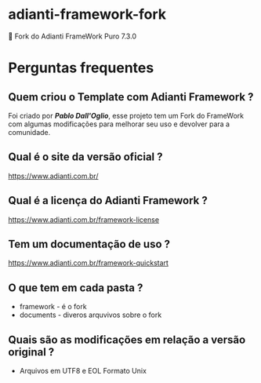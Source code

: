 # adianti-framework-fork
:elephant: Fork do Adianti FrameWork Puro 7.3.0

# Perguntas frequentes

## Quem criou o Template com Adianti Framework ?
Foi criado por ***Pablo Dall'Oglio***, esse projeto tem um Fork do FrameWork com algumas modificações para melhorar seu uso e devolver para a comunidade.

## Qual é o site da versão oficial ?
https://www.adianti.com.br/

## Qual é a licença do Adianti Framework ?
https://www.adianti.com.br/framework-license

## Tem um documentação de uso ?
https://www.adianti.com.br/framework-quickstart

## O que tem em cada pasta ?
* framework - é o fork 
* documents - diveros arquvivos sobre o fork

## Quais são as modificações em relação a versão original ?
* Arquivos em UTF8 e EOL Formato Unix
